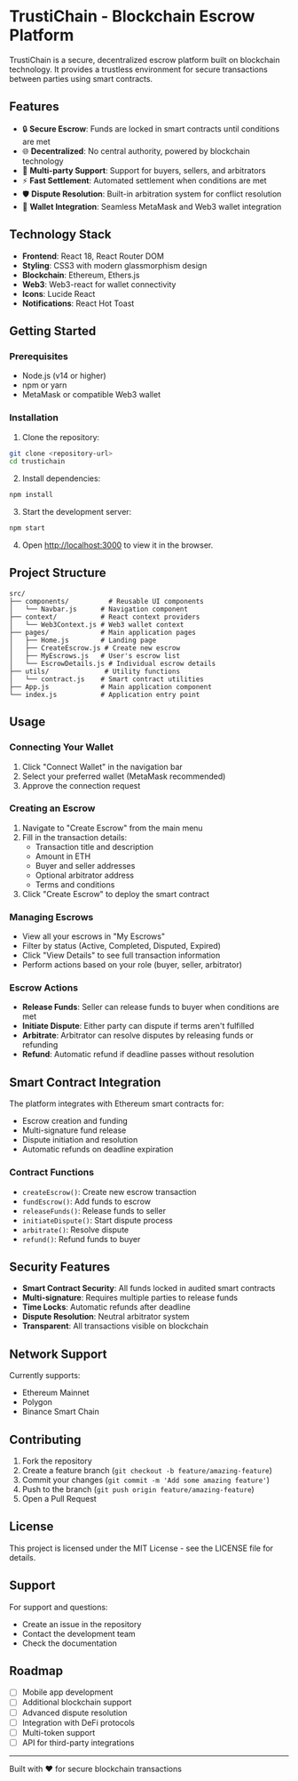 # TrustiChain - Blockchain Escrow Platform

TrustiChain is a secure, decentralized escrow platform built on blockchain technology. It provides a trustless environment for secure transactions between parties using smart contracts.

## Features

- 🔒 **Secure Escrow**: Funds are locked in smart contracts until conditions are met
- 🌐 **Decentralized**: No central authority, powered by blockchain technology
- 👥 **Multi-party Support**: Support for buyers, sellers, and arbitrators
- ⚡ **Fast Settlement**: Automated settlement when conditions are met
- 🛡️ **Dispute Resolution**: Built-in arbitration system for conflict resolution
- 💼 **Wallet Integration**: Seamless MetaMask and Web3 wallet integration

## Technology Stack

- **Frontend**: React 18, React Router DOM
- **Styling**: CSS3 with modern glassmorphism design
- **Blockchain**: Ethereum, Ethers.js
- **Web3**: Web3-react for wallet connectivity
- **Icons**: Lucide React
- **Notifications**: React Hot Toast

## Getting Started

### Prerequisites

- Node.js (v14 or higher)
- npm or yarn
- MetaMask or compatible Web3 wallet

### Installation

1. Clone the repository:
```bash
git clone <repository-url>
cd trustichain
```

2. Install dependencies:
```bash
npm install
```

3. Start the development server:
```bash
npm start
```

4. Open [http://localhost:3000](http://localhost:3000) to view it in the browser.

## Project Structure

```
src/
├── components/          # Reusable UI components
│   └── Navbar.js      # Navigation component
├── context/           # React context providers
│   └── Web3Context.js # Web3 wallet context
├── pages/             # Main application pages
│   ├── Home.js        # Landing page
│   ├── CreateEscrow.js # Create new escrow
│   ├── MyEscrows.js   # User's escrow list
│   └── EscrowDetails.js # Individual escrow details
├── utils/              # Utility functions
│   └── contract.js    # Smart contract utilities
├── App.js             # Main application component
└── index.js           # Application entry point
```

## Usage

### Connecting Your Wallet

1. Click "Connect Wallet" in the navigation bar
2. Select your preferred wallet (MetaMask recommended)
3. Approve the connection request

### Creating an Escrow

1. Navigate to "Create Escrow" from the main menu
2. Fill in the transaction details:
   - Transaction title and description
   - Amount in ETH
   - Buyer and seller addresses
   - Optional arbitrator address
   - Terms and conditions
3. Click "Create Escrow" to deploy the smart contract

### Managing Escrows

- View all your escrows in "My Escrows"
- Filter by status (Active, Completed, Disputed, Expired)
- Click "View Details" to see full transaction information
- Perform actions based on your role (buyer, seller, arbitrator)

### Escrow Actions

- **Release Funds**: Seller can release funds to buyer when conditions are met
- **Initiate Dispute**: Either party can dispute if terms aren't fulfilled
- **Arbitrate**: Arbitrator can resolve disputes by releasing funds or refunding
- **Refund**: Automatic refund if deadline passes without resolution

## Smart Contract Integration

The platform integrates with Ethereum smart contracts for:

- Escrow creation and funding
- Multi-signature fund release
- Dispute initiation and resolution
- Automatic refunds on deadline expiration

### Contract Functions

- `createEscrow()`: Create new escrow transaction
- `fundEscrow()`: Add funds to escrow
- `releaseFunds()`: Release funds to seller
- `initiateDispute()`: Start dispute process
- `arbitrate()`: Resolve dispute
- `refund()`: Refund funds to buyer

## Security Features

- **Smart Contract Security**: All funds locked in audited smart contracts
- **Multi-signature**: Requires multiple parties to release funds
- **Time Locks**: Automatic refunds after deadline
- **Dispute Resolution**: Neutral arbitrator system
- **Transparent**: All transactions visible on blockchain

## Network Support

Currently supports:
- Ethereum Mainnet
- Polygon
- Binance Smart Chain

## Contributing

1. Fork the repository
2. Create a feature branch (`git checkout -b feature/amazing-feature`)
3. Commit your changes (`git commit -m 'Add some amazing feature'`)
4. Push to the branch (`git push origin feature/amazing-feature`)
5. Open a Pull Request

## License

This project is licensed under the MIT License - see the LICENSE file for details.

## Support

For support and questions:
- Create an issue in the repository
- Contact the development team
- Check the documentation

## Roadmap

- [ ] Mobile app development
- [ ] Additional blockchain support
- [ ] Advanced dispute resolution
- [ ] Integration with DeFi protocols
- [ ] Multi-token support
- [ ] API for third-party integrations

---

Built with ❤️ for secure blockchain transactions
